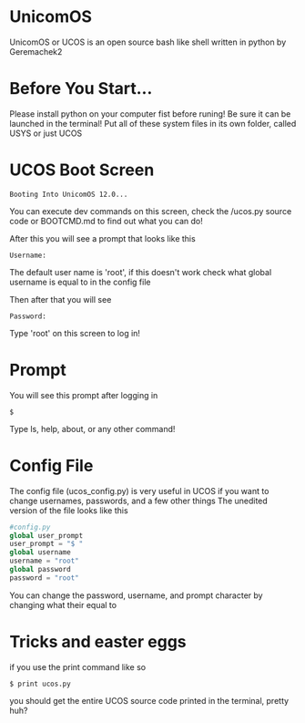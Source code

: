 # UnicomOS
UnicomOS or UCOS is an open source bash like shell written in python by Geremachek2

# Before You Start...
Please install python on your computer fist before runing! Be sure it can be launched in the terminal!
Put all of these system files in its own folder, called USYS or just UCOS

# UCOS Boot Screen
```
Booting Into UnicomOS 12.0...
```
You can execute dev commands on this screen, check the /ucos.py source code or BOOTCMD.md to find out what you can do!

After this you will see a prompt that looks like this
```
Username: 
```
The default user name is 'root', if this doesn't work check what global username is equal to in the config file

Then after that you will see

```
Password: 
```
Type 'root' on this screen to log in!
# Prompt
You will see this prompt after logging in
```
$ 
```
Type ls, help, about, or any other command!
# Config File
The config file (ucos_config.py) is very useful in UCOS if you want to change usernames, passwords, and a few other things
The unedited version of the file looks like this
```python
#config.py
global user_prompt
user_prompt = "$ "
global username
username = "root"
global password
password = "root"
```
You can change the password, username, and prompt character by changing what their equal to
# Tricks and easter eggs
if you use the print command like so
```
$ print ucos.py
```
you should get the entire UCOS source code printed in the terminal, pretty huh?
